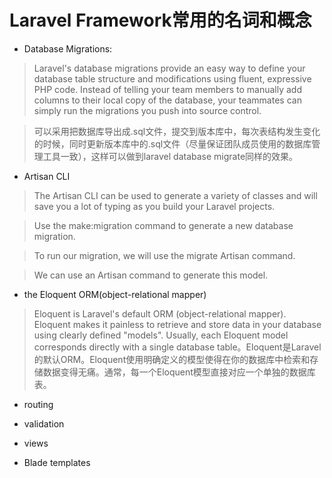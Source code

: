 # Laravel Framework常用的名词和概念

* Database Migrations:

> Laravel's database migrations provide an easy way to define your database table structure and modifications using fluent, expressive PHP code. Instead of telling your team members to manually add columns to their local copy of the database, your teammates can simply run the migrations you push into source control.

> 可以采用把数据库导出成.sql文件，提交到版本库中，每次表结构发生变化的时候，同时更新版本库中的.sql文件（尽量保证团队成员使用的数据库管理工具一致），这样可以做到laravel database migrate同样的效果。

* Artisan CLI

> The Artisan CLI can be used to generate a variety of classes and will save you a lot of typing as you build your Laravel projects. 

> Use the make:migration command to generate a new database migration.

> To run our migration, we will use the migrate Artisan command. 

> We can use an Artisan command to generate this model.

* the Eloquent ORM(object-relational mapper)

> Eloquent is Laravel's default ORM (object-relational mapper). Eloquent makes it painless to retrieve and store data in your database using clearly defined "models". Usually, each Eloquent model corresponds directly with a single database table。Eloquent是Laravel的默认ORM。Eloquent使用明确定义的模型使得在你的数据库中检索和存储数据变得无痛。通常，每一个Eloquent模型直接对应一个单独的数据库表。

* routing

* validation

* views

* Blade templates
